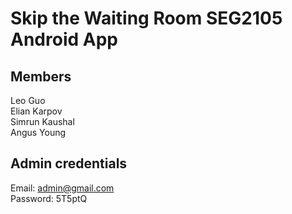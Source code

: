 # Skip the Waiting Room SEG2105 Android App

## Members ##
Leo Guo<br />
Elian Karpov<br />
Simrun Kaushal<br />
Angus Young<br />


## Admin credentials ##
Email: admin@gmail.com<br />
Password: 5T5ptQ

